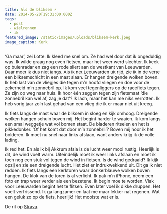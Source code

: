 ```yaml
---
title: Als de bliksem ⚡️
date: 2014-05-20T19:31:00.000Z
tags:
  - post
  - wielrennen
  - ik
featured_image: /static/images/uploads/bliksem-kerk.jpeg
image_caption: Kerk
---
```

‘Ga maar’, zei Lotte. Ik kleed me snel om. Ze had wel door dat ik ongeduldig was. Ik wilde graag nog even fietsen, maar het weer werd slechter. Ik keek op buienradar en zag een rode sliert aan de westkant van Leeuwarden. Daar moet ik dus niet langs. Als ik net Leeuwarden uit rijd, zie ik in de verte een bliksemschicht in een mast slaan. Er hangen dreigende wolken boven. Ik heb last van de vliegjes die tegen m’n hoofd vliegen en doe voor de zekerheid m’n zonnebril op. Ik kom veel tegenliggers op de racefiets tegen. Ze zijn op weg naar huis. Ik hoor één zeggen tegen zijn fietsmaat ‘die zonnebril kan wel af, zag je dat’? Ik lach, maar het kan me niks verrotten. Ik heb vorig jaar zo’n last gehad van een vlieg die ik er maar niet uit kreeg.

<!-- excerpt -->

Ik fiets langs de mast waar de bliksem in sloeg en kijk omhoog. Dreigende wolken hangen schuin boven mij. Het begint harder te waaien. Ik kom langs een smal weggetje wat vol bomen staat. De bladeren ritselen en het is pikkedonker. ‘Of het komt dat door m’n zonnebril’? Boven mij hoor ik het bolderen. Ik moet nu snel naar links afslaan, want anders krijg ik de volle lading.

Ik red het. En als ik bij Akkrum afsla is de lucht weer mooi rustig. Heerlijk is dit, de wind voelt warm. Uiteindelijk moet ik weer links afslaan en moet ik toch nog een stuk vol tegen de wind in fietsen. Is de wind gedraaid? Ik kijk opzij en zie een dreigende lucht. Het ziet er indrukwekkend uit. Dit ga ik niet redden. Ik fiets langs een kerktoren waar donkerblauwe wolken boven hangen. De klok van de toren is al verlicht. Ik pak m’n iPhone, neem een foto en trap weer verder als een bezetene. Ik begin moe te worden. Vlak voor Leeuwarden begint het te flitsen. Even later voel ik dikke druppen. Het voelt verfrissend. Ik ga langzamer en laat me maar lekker nat regenen. Wat een geluk zo op de fiets, heerlijk! Het mooiste wat er is.

De rit op [Strava](http://www.strava.com/activities/143564484?ref=1MT1yaWRlX3NoYXJlOzI9dHdpdHRlcjs0PTYzMDE5NA%253D%253D).